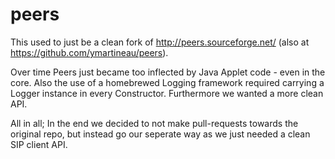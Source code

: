 peers
=====

This used to just be a clean fork of http://peers.sourceforge.net/ (also at https://github.com/ymartineau/peers).

Over time Peers just became too inflected by Java Applet code - even in the core. Also the use of a homebrewed Logging framework required carrying a Logger instance in every Constructor. Furthermore we wanted a more clean API.

All in all; In the end we decided to not make pull-requests towards the original repo, but instead go our seperate way as we just needed a clean SIP client API.

